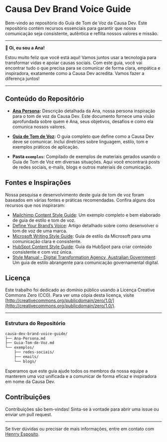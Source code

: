 # Causa Dev Brand Voice Guide

Bem-vindo ao repositório do Guia de Tom de Voz da Causa Dev. Este repositório contém recursos essenciais para garantir que nossa comunicação seja consistente, autêntica e reflita nossos valores e missão.

---

**👋 Oi, eu sou a Ana!**

Estou muito feliz que você está aqui! Vamos juntos usar a tecnologia para transformar vidas e apoiar causas sociais. Com este guia, você vai encontrar tudo o que precisa para se comunicar de forma clara, empática e inspiradora, exatamente como a Causa Dev acredita. Vamos fazer a diferença juntos!

---

## Conteúdo do Repositório

- **[Ana Persona](Ana-Persona.md):** Descrição detalhada da Ana, nossa persona inspiração para o tom de voz da Causa Dev. Este documento fornece uma visão aprofundada sobre quem é Ana, seus objetivos, desafios e como ela comunica nossos valores.

- **[Guia de Tom de Voz](Guia-Tom-de-Voz.md):** O guia completo que define como a Causa Dev deve se comunicar. Inclui diretrizes sobre linguagem, estilo, tom e exemplos práticos de aplicação.

- **Pasta `exemplos`:** Compilado de exemplos de materiais gerados usando o Guia de Tom de Voz em diversas situações. Aqui você encontrará posts de redes sociais, e-mails, blogs e outros materiais de comunicação.

## Fontes e Inspirações

Nossa pesquisa e desenvolvimento deste guia de tom de voz foram baseados em várias fontes e práticas recomendadas. Confira alguns dos recursos que nos inspiraram:

- [Mailchimp Content Style Guide](https://styleguide.mailchimp.com/): Um exemplo completo e bem elaborado de guia de estilo e tom de voz.
- [Define Your Brand’s Voice](https://contentmarketinginstitute.com/articles/define-brand-voice/): Artigo detalhado sobre como desenvolver o tom de voz de uma marca.
- [Microsoft Writing Style Guide](https://learn.microsoft.com/en-us/style-guide/welcome/): Guia de estilo da Microsoft para uma comunicação clara e consistente.
- [HubSpot Content Style Guide](https://blog.hubspot.com/blog/tabid/6307/bid/31247/the-simple-template-for-a-thorough-content-style-guide.aspx): Guia da HubSpot para criar conteúdo consistente e com voz única.
- [Style Manual - Digital Transformation Agency, Australian Government](https://www.stylemanual.gov.au/): Um guia de estilo abrangente para comunicação governamental digital.

## Licença

Este trabalho foi dedicado ao domínio público usando a Licença Creative Commons Zero (CC0). Para ver uma cópia desta licença, visite [http://creativecommons.org/publicdomain/zero/1.0/](http://creativecommons.org/publicdomain/zero/1.0/).

---

### Estrutura do Repositório

```bash
causa-dev-brand-voice-guide/
├── Ana-Persona.md
├── Guia-Tom-de-Voz.md
└── exemplos/
    ├── redes-sociais/
    ├── emails/
    └── blogs/
```

Esperamos que este guia ajude todos os membros da nossa equipe a manterem uma voz unificada e a comunicar de forma eficaz e inspiradora em nome da Causa Dev.

## Contribuições

Contribuições são bem-vindas! Sinta-se à vontade para abrir uma issue ou enviar um pull request.

---

Se tiver dúvidas ou precisar de mais informações, entre em contato com [Henrry Esposito](https://github.com/HenrryEsposito).
